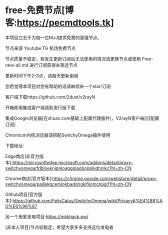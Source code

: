# free-免费节点[博客:https://pecmdtools.tk]

本项目立志于为每一位MJJ提供免费的富强节点。

节点来源 Youtube TG 机场免费节点

节点质量不稳定，若发生更新订阅后无法使用的情况请更换节点或使用 Free-new-all.md 进行订阅获得未筛选节点

更新时间下午2-3点，请每天更新谢谢

您若觉得本项目对您有帮助的话请麻烦来一个star/订阅

客户端下载https://github.com/2dust/v2rayN

开箱即用集成客户端请到发行版下载

集成Google浏览器[在shuax.com基础上配置代理插件]，V2rayN客户端[已配置订阅]

Chromium内核浏览器请搭配SwitchyOmega插件使用

下载地址:

Edge商店[非官方版本]:https://microsoftedge.microsoft.com/addons/detail/proxy-switchyomega/fdbloeknjpnloaggplaobopplkdhnikc?hl=zh-CN

Chrome商店[官方版本]:https://chrome.google.com/webstore/detail/proxy-switchyomega/padekgcemlokbadohgkifijomclgjgif?hl=zh-CN

Github项目[官方版本]:https://github.com/FelisCatus/SwitchyOmega/wiki/Privacy#%E4%B8%AD%E6%96%87

另一个用爱发电项目:https://mkkhack.pw/

[非本人项目]节点较稳定，希望大家多多支持这位发电者

